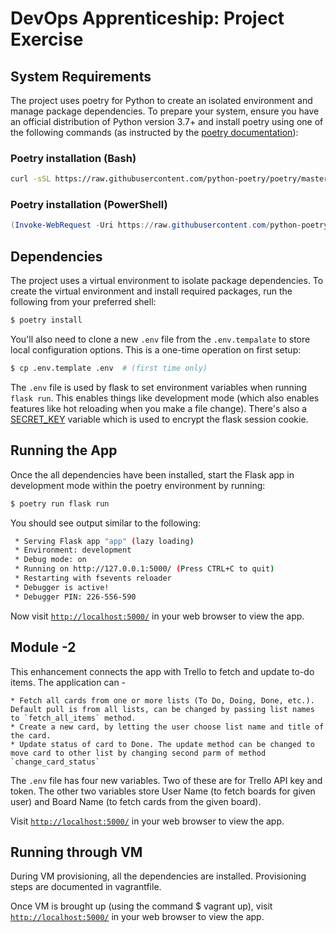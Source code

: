 # DevOps Apprenticeship: Project Exercise

## System Requirements

The project uses poetry for Python to create an isolated environment and manage package dependencies. To prepare your system, ensure you have an official distribution of Python version 3.7+ and install poetry using one of the following commands (as instructed by the [poetry documentation](https://python-poetry.org/docs/#system-requirements)):

### Poetry installation (Bash)

```bash
curl -sSL https://raw.githubusercontent.com/python-poetry/poetry/master/get-poetry.py | python
```

### Poetry installation (PowerShell)

```powershell
(Invoke-WebRequest -Uri https://raw.githubusercontent.com/python-poetry/poetry/master/get-poetry.py -UseBasicParsing).Content | python
```

## Dependencies

The project uses a virtual environment to isolate package dependencies. To create the virtual environment and install required packages, run the following from your preferred shell:

```bash
$ poetry install
```

You'll also need to clone a new `.env` file from the `.env.tempalate` to store local configuration options. This is a one-time operation on first setup:

```bash
$ cp .env.template .env  # (first time only)
```

The `.env` file is used by flask to set environment variables when running `flask run`. This enables things like development mode (which also enables features like hot reloading when you make a file change). There's also a [SECRET_KEY](https://flask.palletsprojects.com/en/1.1.x/config/#SECRET_KEY) variable which is used to encrypt the flask session cookie.

## Running the App

Once the all dependencies have been installed, start the Flask app in development mode within the poetry environment by running:
```bash
$ poetry run flask run
```

You should see output similar to the following:
```bash
 * Serving Flask app "app" (lazy loading)
 * Environment: development
 * Debug mode: on
 * Running on http://127.0.0.1:5000/ (Press CTRL+C to quit)
 * Restarting with fsevents reloader
 * Debugger is active!
 * Debugger PIN: 226-556-590
```
Now visit [`http://localhost:5000/`](http://localhost:5000/) in your web browser to view the app.


## Module -2 
This enhancement connects the app with Trello to fetch and update to-do items. The application can -   


    * Fetch all cards from one or more lists (To Do, Doing, Done, etc.). Default pull is from all lists, can be changed by passing list names to `fetch_all_items` method.
    * Create a new card, by letting the user choose list name and title of the card.
    * Update status of card to Done. The update method can be changed to move card to other list by changing second parm of method `change_card_status`   


The `.env` file has four new variables. Two of these are for Trello API key and token. 
The other two variables store User Name (to fetch boards for given user) and Board Name (to fetch cards from the given board). 


Visit [`http://localhost:5000/`](http://localhost:5000/) in your web browser to view the app.  

## Running through VM
During VM provisioning, all the dependencies are installed. Provisioning steps are documented in vagrantfile.

Once VM is brought up (using the command $ vagrant up), visit [`http://localhost:5000/`](http://localhost:5000/) in your web browser to view the app.

